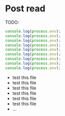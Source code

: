 # Post read

TODO:

```javascript
console.log(process.env);
console.log(process.env);
console.log(process.env);
console.log(process.env);
console.log(process.env);
console.log(process.env);
console.log(process.env);
console.log(process.env);
console.log(process.env);
```

- test this file
- test this file
- test this file
- test this file
- test this file
- test this file
- ...
